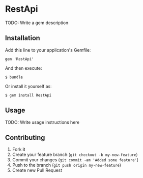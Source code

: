 # RestApi

TODO: Write a gem description

## Installation

Add this line to your application's Gemfile:

    gem 'RestApi'

And then execute:

    $ bundle

Or install it yourself as:

    $ gem install RestApi

## Usage

TODO: Write usage instructions here

## Contributing

1. Fork it
2. Create your feature branch (`git checkout -b my-new-feature`)
3. Commit your changes (`git commit -am 'Added some feature'`)
4. Push to the branch (`git push origin my-new-feature`)
5. Create new Pull Request
